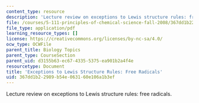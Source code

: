 ```yaml
---
content_type: resource
description: 'Lecture review on exceptions to Lewis structure rules: free radicals.'
file: /courses/5-111-principles-of-chemical-science-fall-2008/367dd1b22989b54e063160e106a1b3ef_bioex_lect12.pdf
file_type: application/pdf
learning_resource_types: []
license: https://creativecommons.org/licenses/by-nc-sa/4.0/
ocw_type: OCWFile
parent_title: Biology Topics
parent_type: CourseSection
parent_uid: d3155b63-ec67-4335-5375-ea901b2a4f4e
resourcetype: Document
title: 'Exceptions to Lewis Structure Rules: Free Radicals'
uid: 367dd1b2-2989-b54e-0631-60e106a1b3ef
---
```

Lecture review on exceptions to Lewis structure rules: free radicals.
